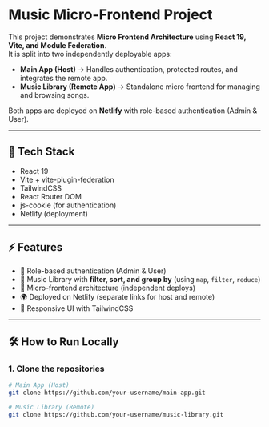 # Music Micro-Frontend Project

This project demonstrates **Micro Frontend Architecture** using **React 19, Vite, and Module Federation**.  
It is split into two independently deployable apps:

- **Main App (Host)** → Handles authentication, protected routes, and integrates the remote app.  
- **Music Library (Remote App)** → Standalone micro frontend for managing and browsing songs.  

Both apps are deployed on **Netlify** with role-based authentication (Admin & User).

---

## 🚀 Tech Stack
- React 19  
- Vite + vite-plugin-federation  
- TailwindCSS  
- React Router DOM  
- js-cookie (for authentication)  
- Netlify (deployment)  

---

## ⚡ Features
- 🔐 Role-based authentication (Admin & User)  
- 🎵 Music Library with **filter, sort, and group by** (using `map`, `filter`, `reduce`)  
- 🧩 Micro-frontend architecture (independent deploys)  
- 🌍 Deployed on Netlify (separate links for host and remote)  
- 🎨 Responsive UI with TailwindCSS  

---

## 🛠️ How to Run Locally

### 1. Clone the repositories
```bash
# Main App (Host)
git clone https://github.com/your-username/main-app.git

# Music Library (Remote)
git clone https://github.com/your-username/music-library.git
